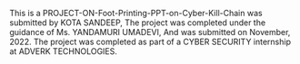 This is a PROJECT-ON-Foot-Printing-PPT-on-Cyber-Kill-Chain was submitted by KOTA SANDEEP, 
The project was completed under the guidance of Ms. YANDAMURI UMADEVI, 
And was submitted on November, 2022. 
The project was completed as part of a CYBER SECURITY internship at ADVERK TECHNOLOGIES.
